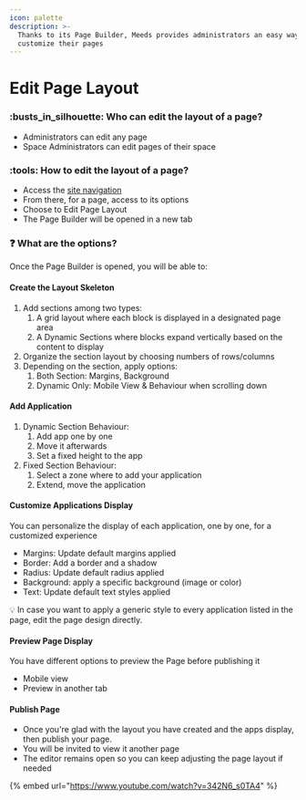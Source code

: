 ```yaml
---
icon: palette
description: >-
  Thanks to its Page Builder, Meeds provides administrators an easy way to
  customize their pages
---
```


# Edit Page Layout

### :busts\_in\_silhouette: Who can edit the layout of a page?

* Administrators can edit any page
* Space Administrators can edit pages of their space

### &#x20;:tools: How to edit the layout of a page?

* Access the [site navigation](edit-navigation.md)
* From there, for a page, access to its options
* Choose to Edit Page Layout
* The Page Builder will be opened in a new tab

### :question: What are the options?

Once the Page Builder is opened, you will be able to:

#### Create the Layout Skeleton&#x20;

1. Add sections among two types:
   1. A grid layout where each block is displayed in a designated page area
   2. A Dynamic Sections where blocks expand vertically based on the content to display
2. Organize the section layout by choosing numbers of rows/columns
3. Depending on the section, apply options:
   1. Both Section: Margins, Background
   2. Dynamic Only: Mobile View &  Behaviour when scrolling down

#### Add Application

1. Dynamic Section Behaviour:
   1. Add app one by one
   2. Move it afterwards
   3. Set a fixed height to the app
2. Fixed Section Behaviour:
   1. Select a zone where to add your application
   2. Extend, move the application

#### Customize Applications Display

You can personalize the display of each application, one by one, for a customized experience

* Margins: Update default margins applied
* Border: Add a border and a shadow
* Radius: Update default radius applied
* Background: apply a specific background (image or color)
* Text: Update default text styles applied

:bulb: In case you want to apply a generic style to every application listed in the page, edit the page design directly.

#### Preview Page Display

You have different options to preview the Page before publishing it

* Mobile view
* Preview in another tab

#### Publish Page

* Once you're glad with the layout you have created and the apps display, then publish your page.
* You will be invited to view it another page
* The editor remains open so you can keep adjusting the page layout if needed



{% embed url="https://www.youtube.com/watch?v=342N6_s0TA4" %}
